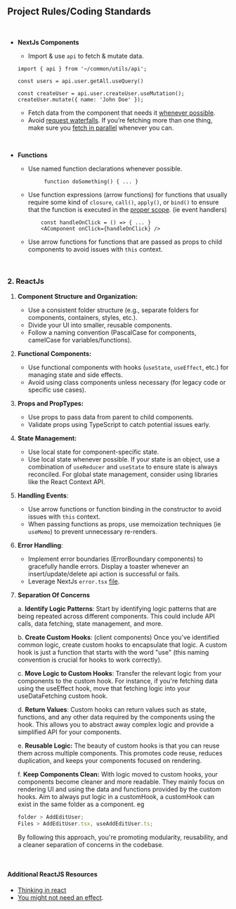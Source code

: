 ## Project Rules/Coding Standards

<br/>

-   **NextJs Components**

    -   Import & use `api` to fetch & mutate data.

    ```
    import { api } from '~/common/utils/api';

    const users = api.user.getAll.useQuery()

    const createUser = api.user.createUser.useMutation();
    createUser.mutate({ name: 'John Doe' });

    ```

    -   Fetch data from the component that needs it [whenever possible](https://nextjs.org/docs/app/building-your-application/data-fetching/patterns#parallel-and-sequential-data-fetching).
    -   Avoid [request waterfalls](https://nextjs.org/learn/dashboard-app/fetching-data#what-are-request-waterfalls). If you’re fetching more than one thing, make sure you [fetch in parallel](https://medium.com/javascript-scene/javascript-quick-tip-avoid-serial-request-waterfalls-d03c4021d5fa) whenever you can.

<br/>

-   **Functions**

    -   Use named function declarations whenever possible.

        ```
             function doSomething() { ... }
        ```

    -   Use function expressions (arrow functions) for functions that usually require some kind of `closure`, `call()`, `apply()`, or `bind()` to ensure that the function is executed in the [proper scope](https://developer.mozilla.org/en-US/docs/Web/JavaScript/Reference/Functions/Arrow_functions#using_call_bind_and_apply). (ie event handlers)
        ```
            const handleOnClick = () => { ... }
            <AComponent onClick={handleOnClick} />
        ```
    -   Use arrow functions for functions that are passed as props to child components to avoid issues with `this` context.

<br />

### 2. ReactJs

1. **Component Structure and Organization:**

    - Use a consistent folder structure (e.g., separate folders for components, containers, styles, etc.).
    - Divide your UI into smaller, reusable components.
    - Follow a naming convention (PascalCase for components, camelCase for variables/functions).

2. **Functional Components:**

    - Use functional components with hooks (`useState`, `useEffect`, etc.) for managing state and side effects.
    - Avoid using class components unless necessary (for legacy code or specific use cases).

3. **Props and PropTypes:**

    - Use props to pass data from parent to child components.
    - Validate props using TypeScript to catch potential issues early.

4. **State Management:**

    - Use local state for component-specific state.
    - Use local state whenever possible. If your state is an object, use a combination of `useReducer` and `useState` to ensure state is always reconciled. For global state management, consider using libraries like the React Context API.

5. **Handling Events**:

    - Use arrow functions or function binding in the constructor to avoid issues with `this` context.
    - When passing functions as props, use memoization techniques (ie `useMemo`) to prevent unnecessary re-renders.

6. **Error Handling**:

    - Implement error boundaries (ErrorBoundary components) to gracefully handle errors. Display a toaster whenever an insert/update/delete api action is successful or fails.
    - Leverage NextJs `error.tsx` [file](https://nextjs.org/docs/app/api-reference/file-conventions/error).

7. **Separation Of Concerns**

    a. **Identify Logic Patterns**:
    Start by identifying logic patterns that are being repeated across different components. This could include API calls, data fetching, state management, and more.

    b. **Create Custom Hooks**: (client components)
    Once you've identified common logic, create custom hooks to encapsulate that logic.
    A custom hook is just a function that starts with the word "use" (this naming convention is crucial for hooks to work correctly).

    c. **Move Logic to Custom Hooks**:
    Transfer the relevant logic from your components to the custom hook.
    For instance, if you're fetching data using the useEffect hook, move that fetching logic into your useDataFetching custom hook.

    d. **Return Values**:
    Custom hooks can return values such as state, functions, and any other data required by the components using the hook. This allows you to abstract away complex logic and provide a simplified API for your components.

    e. **Reusable Logic:**
    The beauty of custom hooks is that you can reuse them across multiple components. This promotes code reuse, reduces duplication, and keeps your components focused on rendering.

    f. **Keep Components Clean:**
    With logic moved to custom hooks, your components become cleaner and more readable.
    They mainly focus on rendering UI and using the data and functions provided by the custom hooks.
    Aim to always put logic in a customHook, a customHook can exist in the same folder as a component. eg

    ```typescript
    folder > AddEditUser;
    Files > AddEditUser.tsx, useAddEditUser.ts;
    ```

    By following this approach, you're promoting modularity, reusability, and a cleaner separation of concerns in the codebase.

<br/>

#### Additional ReactJS Resources

-   [Thinking in react](https://react.dev/learn/thinking-in-react#step-3-find-the-minimal-but-complete-representation-of-ui-state)
-   [You might not need an effect](https://react.dev/learn/you-might-not-need-an-effect#caching-expensive-calculations).
